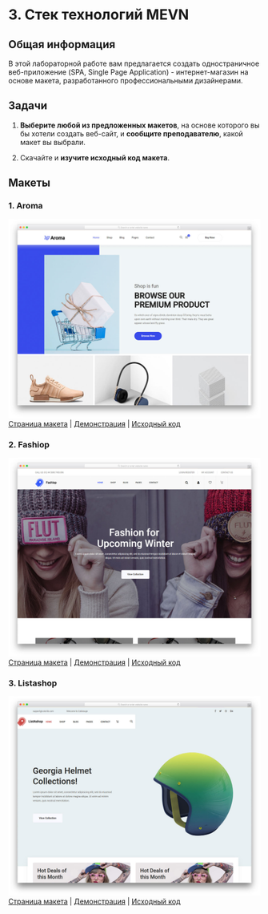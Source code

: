 # 3. Стек технологий MEVN

## Общая информация

В этой лабораторной работе вам предлагается создать одностраничное
веб-приложение (SPA, Single Page Application) - интернет-магазин на основе
макета, разработанного профессиональными дизайнерами.

## Задачи

1. **Выберите любой из предложенных макетов**, на основе которого вы бы хотели 
создать веб-сайт, и **сообщите преподавателю**, какой макет вы выбрали.

2. Скачайте и **изучите исходный код макета**.

## Макеты

### 1. Aroma

![Внешний вид](./assets/Aroma.jpg)
[Страница макета](https://colorlib.com/wp/template/aroma) |
[Демонстрация](https://colorlib.com/preview/#aroma) |
[Исходный код](https://colorlib.com/download/2585)

### 2. Fashiop

![Внешний вид](./assets/Fashiop.jpg)
[Страница макета](https://colorlib.com/wp/template/fashiop) |
[Демонстрация](https://colorlib.com/preview/#fashiop) |
[Исходный код](https://colorlib.com/download/1529)

### 3. Listashop

![Внешний вид](./assets/Listashop.jpg)
[Страница макета](https://colorlib.com/wp/template/listashop) |
[Демонстрация](https://colorlib.com/preview/#listashop) |
[Исходный код](https://colorlib.com/download/1268)

<disqus-comments
  page-uuid="d1f8203c-bafd-4e17-a9b8-be32d1c53373"
  page-title="3. Стек технологий MEVN | Лабораторные работы"/>